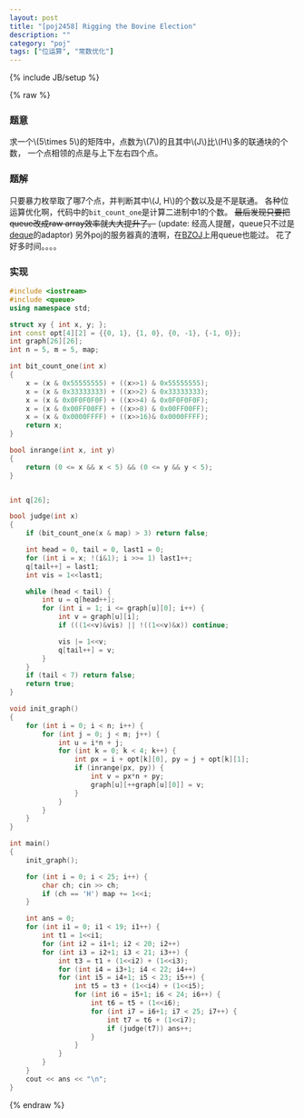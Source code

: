 ```yaml
---
layout: post
title: "[poj2458] Rigging the Bovine Election"
description: ""
category: "poj"
tags: ["位运算", "常数优化"]
---
```

{% include JB/setup %}

{% raw %}
### 题意
求一个\\(5\times 5\\)的矩阵中，点数为\\(7\\)的且其中\\(J\\)比\\(H\\)多的联通块的个数，
一个点相领的点是与上下左右四个点。

### 题解
只要暴力枚举取了哪7个点，并判断其中\\(J, H\\)的个数以及是不是联通。
各种位运算优化啊，代码中的`bit_count_one`是计算二进制中1的个数。
~~最后发现只要把queue改成raw array效率就大大提升了。~~
(update: 经高人提醒，queue只不过是[deque][1]的adaptor)
另外poj的服务器真的渣啊，在[BZOJ][2]上用queue也能过。
花了好多时间。。。。

### 实现
```cpp
#include <iostream>
#include <queue>
using namespace std;

struct xy { int x, y; };
int const opt[4][2] = {{0, 1}, {1, 0}, {0, -1}, {-1, 0}};
int graph[26][26];
int n = 5, m = 5, map;

int bit_count_one(int x)
{
	x = (x & 0x55555555) + ((x>>1) & 0x55555555);
	x = (x & 0x33333333) + ((x>>2) & 0x33333333);
	x = (x & 0x0F0F0F0F) + ((x>>4) & 0x0F0F0F0F);
	x = (x & 0x00FF00FF) + ((x>>8) & 0x00FF00FF);
	x = (x & 0x0000FFFF) + ((x>>16)& 0x0000FFFF);
	return x;
}

bool inrange(int x, int y)
{
	return (0 <= x && x < 5) && (0 <= y && y < 5);
}


int q[26];

bool judge(int x)
{
	if (bit_count_one(x & map) > 3) return false;

	int head = 0, tail = 0, last1 = 0;
	for (int i = x; !(i&1); i >>= 1) last1++;
	q[tail++] = last1;
	int vis = 1<<last1;

	while (head < tail) {
		int u = q[head++];
		for (int i = 1; i <= graph[u][0]; i++) {
			int v = graph[u][i];
			if (((1<<v)&vis) || !((1<<v)&x)) continue;

			vis |= 1<<v;
			q[tail++] = v;
		}
	}
	if (tail < 7) return false;
	return true;
}

void init_graph()
{
	for (int i = 0; i < n; i++) {
		for (int j = 0; j < m; j++) {
			int u = i*n + j;
			for (int k = 0; k < 4; k++) {
				int px = i + opt[k][0], py = j + opt[k][1];
				if (inrange(px, py)) {
					int v = px*n + py;
					graph[u][++graph[u][0]] = v;
				}
			}
		}
	}
}

int main()
{
	init_graph();

	for (int i = 0; i < 25; i++) {
		char ch; cin >> ch;
		if (ch == 'H') map += 1<<i;
	}

	int ans = 0;
	for (int i1 = 0; i1 < 19; i1++) {
		int t1 = 1<<i1;
		for (int i2 = i1+1; i2 < 20; i2++)
		for (int i3 = i2+1; i3 < 21; i3++) {
			int t3 = t1 + (1<<i2) + (1<<i3);
			for (int i4 = i3+1; i4 < 22; i4++)
			for (int i5 = i4+1; i5 < 23; i5++) {
				int t5 = t3 + (1<<i4) + (1<<i5);
				for (int i6 = i5+1; i6 < 24; i6++) {
					int t6 = t5 + (1<<i6);
					for (int i7 = i6+1; i7 < 25; i7++) {
						int t7 = t6 + (1<<i7);
						if (judge(t7)) ans++;
					}
				}
			}
		}
	}
	cout << ans << "\n";
}

```
[1]: http://en.cppreference.com/w/cpp/container/deque
[2]: http://www.lydsy.com/JudgeOnline/problem.php?id=1675

{% endraw %}

